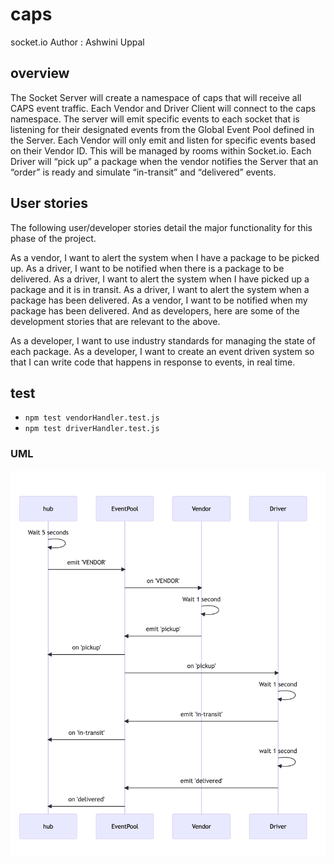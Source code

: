 # caps
socket.io
Author : Ashwini Uppal

## overview

The Socket Server will create a namespace of caps that will receive all CAPS event traffic.
Each Vendor and Driver Client will connect to the caps namespace.
The server will emit specific events to each socket that is listening for their designated events from the Global Event Pool defined in the Server.
Each Vendor will only emit and listen for specific events based on their Vendor ID. This will be managed by rooms within Socket.io.
Each Driver will “pick up” a package when the vendor notifies the Server that an “order” is ready and simulate “in-transit” and “delivered” events.

## User stories

The following user/developer stories detail the major functionality for this phase of the project.

As a vendor, I want to alert the system when I have a package to be picked up.
As a driver, I want to be notified when there is a package to be delivered.
As a driver, I want to alert the system when I have picked up a package and it is in transit.
As a driver, I want to alert the system when a package has been delivered.
As a vendor, I want to be notified when my package has been delivered.
And as developers, here are some of the development stories that are relevant to the above.

As a developer, I want to use industry standards for managing the state of each package.
As a developer, I want to create an event driven system so that I can write code that happens in response to events, in real time.


## test

* `npm test vendorHandler.test.js`
* `npm test driverHandler.test.js`


### UML

![UML](./assets/UML.png)


